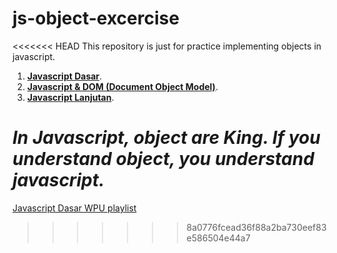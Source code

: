 # js-object-excercise
<<<<<<< HEAD
This repository is just for practice implementing objects in javascript.

1. [**Javascript Dasar**](https://github.com/virgiawankusuma/js-object-excercise/tree/js-dasar).  
2. [**Javascript & DOM (Document Object Model)**](https://github.com/virgiawankusuma/js-object-excercise/tree/js-DOM).
3. [**Javascript Lanjutan**](https://github.com/virgiawankusuma/js-object-excercise/tree/js-lanjutan).  

*In Javascript, object are **King**. If you understand object, you understand javascript.*
=======
[Javascript Dasar WPU playlist](https://www.youtube.com/watch?v=RUTV_5m4VeI&list=PLFIM0718LjIWXagluzROrA-iBY9eeUt4w)
>>>>>>> 8a0776fcead36f88a2ba730eef83e586504e44a7
